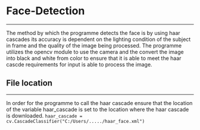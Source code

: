 # Face-Detection
---
The method by which the programme detects the face is by using haar cascades its accuracy is dependent on the lighting condition of the subject in frame and the quality of the image being processed. The programme utilizes the opencv module to use the camera and the convert the image into black and white from color to ensure that it is able to meet the haar cascde requirements for input is able to process the image.
## File location
---
In order for the programme to call the haar cascade ensure that the location of the variable haar_cascade is set to the location where the haar cascade is downloaded.
`haar_cascade = cv.CascadeClassifier("C:/Users/...../haar_face.xml")`
